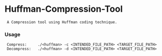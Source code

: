 # Huffman-Compression-Tool
     A Compression tool using Huffman coding technique.


### Usage
     Compress:     ./<huffman> -c <INTENDED_FILE_PATH> <TARGET_FILE_PATH>
     Decompress:   ./<huffman> -d <INTENDED_FILE_PATH> <TARGET_FILE_PATH>
